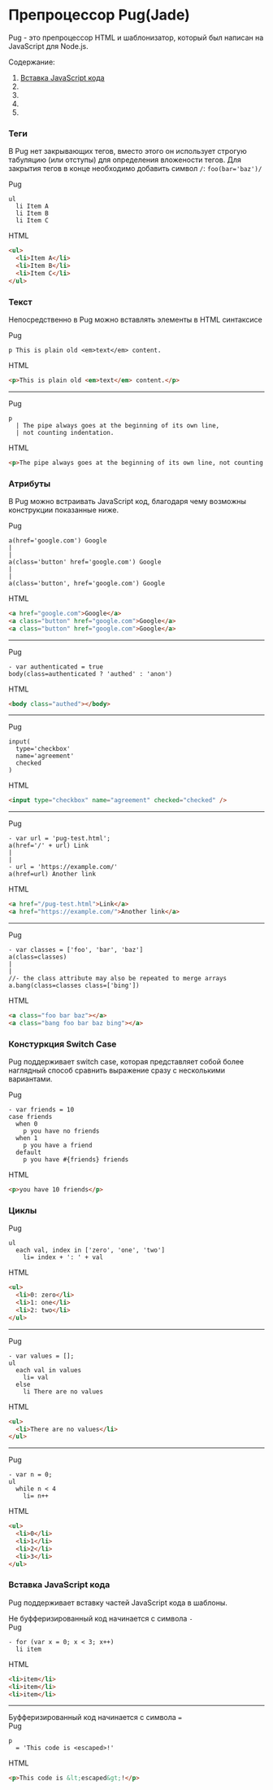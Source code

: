 # Препроцессор Pug(Jade)
Pug - это препроцессор HTML и шаблонизатор, который был написан на JavaScript для Node.js.

Содержание:
1. [Вставка JavaScript кода](#tith)
1. 
1. 
1. 
1. 

### Теги
В Pug нет закрывающих тегов, вместо этого он использует строгую табуляцию (или отступы) для определения вложености тегов.
Для закрытия тегов в конце необходимо добавить символ `/`: `foo(bar='baz')/`

Pug
````pug
ul
  li Item A
  li Item B
  li Item C
````
HTML
````html
<ul>
  <li>Item A</li>
  <li>Item B</li>
  <li>Item C</li>
</ul>
````

### Текст
Непосредственно в Pug можно вставлять элементы в HTML синтаксисе

Pug
````pug
p This is plain old <em>text</em> content.
````
HTML
```html
<p>This is plain old <em>text</em> content.</p>
````
***
Pug
````pug
p
  | The pipe always goes at the beginning of its own line,
  | not counting indentation.
````
HTML
````html 
<p>The pipe always goes at the beginning of its own line, not counting indentation.</p>
````

### Атрибуты
В Pug можно встраивать JavaScript код, благодаря чему возможны конструкции показанные ниже.

Pug
````pug
a(href='google.com') Google
|
|
a(class='button' href='google.com') Google
|
|
a(class='button', href='google.com') Google
````
HTML
````html 
<a href="google.com">Google</a>
<a class="button" href="google.com">Google</a>
<a class="button" href="google.com">Google</a>
````
***
Pug
````pug
- var authenticated = true
body(class=authenticated ? 'authed' : 'anon')
````
HTML
````html 
<body class="authed"></body>
````
***
Pug
````pug
input(
  type='checkbox'
  name='agreement'
  checked
)
````
HTML
````html 
<input type="checkbox" name="agreement" checked="checked" />
````
***
Pug
````pug
- var url = 'pug-test.html';
a(href='/' + url) Link
|
|
- url = 'https://example.com/'
a(href=url) Another link
````
HTML
````html 
<a href="/pug-test.html">Link</a>
<a href="https://example.com/">Another link</a>
````
***
Pug
````pug
- var classes = ['foo', 'bar', 'baz']
a(class=classes)
|
|
//- the class attribute may also be repeated to merge arrays
a.bang(class=classes class=['bing'])
````
HTML
````html 
<a class="foo bar baz"></a>
<a class="bang foo bar baz bing"></a>
````

### Констуркция Switch Case
Pug поддерживает switch case, которая представляет собой более наглядный способ сравнить выражение сразу с несколькими вариантами.

Pug
````pug
- var friends = 10
case friends
  when 0
    p you have no friends
  when 1
    p you have a friend
  default
    p you have #{friends} friends
````
HTML
````html 
<p>you have 10 friends</p>
````

### Циклы

Pug
````pug
ul
  each val, index in ['zero', 'one', 'two']
    li= index + ': ' + val
````
HTML
````html 
<ul>
  <li>0: zero</li>
  <li>1: one</li>
  <li>2: two</li>
</ul>
````
***
Pug
````pug
- var values = [];
ul
  each val in values
    li= val
  else
    li There are no values
````
HTML
````html 
<ul>
  <li>There are no values</li>
</ul>
````
***
Pug
````pug
- var n = 0;
ul
  while n < 4
    li= n++
````
HTML
````html 
<ul>
  <li>0</li>
  <li>1</li>
  <li>2</li>
  <li>3</li>
</ul>
````
### <a name="tith"></a> Вставка JavaScript кода
Pug поддерживает вставку частей JavaScript кода в шаблоны.

Не буфферизированный код начинается с символа `-`  
Pug
````pug
- for (var x = 0; x < 3; x++)
  li item
````
HTML
````html 
<li>item</li>
<li>item</li>
<li>item</li>
````
***
Буфферизированный код начинается с символа `=`  
Pug
````pug
p
  = 'This code is <escaped>!'
````
HTML
````html 
<p>This code is &lt;escaped&gt;!</p>
````